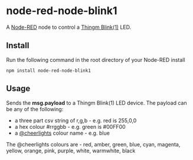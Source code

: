 node-red-node-blink1
====================

A <a href="http://nodered.org" target="_new">Node-RED</a> node to control a <a href="http://thingm.com/products/blink-1/" target="_new">Thingm Blink(1)</a> LED.

Install
-------

Run the following command in the root directory of your Node-RED install

    npm install node-red-node-blink1


Usage
-----

Sends the <b>msg.payload</b> to a Thingm Blink(1) LED device. The payload can be any of the following:

 - a three part csv string of r,g,b - e.g. red is  255,0,0
 - a hex colour #rrggbb - e.g. green is  #00FF00
 - a <a href="http://www.cheerlights.com/control-cheerlights">@cheerlights</a> colour name - e.g. blue

 The @cheerlights colours are - red, amber, green, blue, cyan, magenta, yellow, orange, pink, purple, white, warmwhite, black
